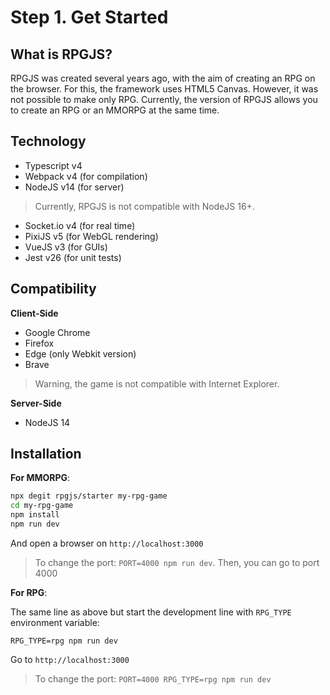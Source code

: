 # Step 1. Get Started

## What is RPGJS?

RPGJS was created several years ago, with the aim of creating an RPG on the browser. For this, the framework uses HTML5 Canvas. However, it was not possible to make only RPG. Currently, the version of RPGJS allows you to create an RPG or an MMORPG at the same time.

## Technology

- Typescript v4
- Webpack v4 (for compilation)
- NodeJS v14 (for server)

> Currently, RPGJS is not compatible with NodeJS 16+.

- Socket.io v4 (for real time)
- PixiJS v5 (for WebGL rendering)
- VueJS v3 (for GUIs)
- Jest v26 (for unit tests)

## Compatibility

**Client-Side**

- Google Chrome
- Firefox
- Edge (only Webkit version)
- Brave

> Warning, the game is not compatible with Internet Explorer.

**Server-Side**

- NodeJS 14

## Installation

**For MMORPG**:

```bash
npx degit rpgjs/starter my-rpg-game
cd my-rpg-game
npm install
npm run dev
```

And open a browser on `http://localhost:3000`

 > To change the port: `PORT=4000 npm run dev`. Then, you can go to port 4000

**For RPG**:

The same line as above but start the development line with `RPG_TYPE` environment variable:

`RPG_TYPE=rpg npm run dev`

Go to `http://localhost:3000`

> To change the port: `PORT=4000 RPG_TYPE=rpg npm run dev`